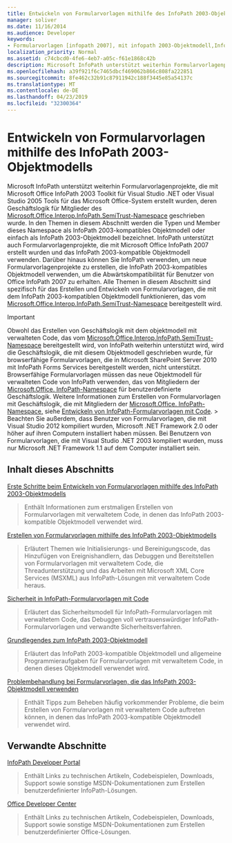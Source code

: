```yaml
---
title: Entwickeln von Formularvorlagen mithilfe des InfoPath 2003-Objektmodells
manager: soliver
ms.date: 11/16/2014
ms.audience: Developer
keywords:
- Formularvorlagen [infopath 2007], mit infopath 2003-Objektmodell,InfoPath 2003-kompatiblen Formularvorlagen,InfoPath 2007, Entwickeln von Formularvorlagen mit InfoPath 2003-Objektmodell,Objektmodellen [InfoPath 2003], Entwickeln von Formularvorlagen mit verwalteten Code
localization_priority: Normal
ms.assetid: c74cbcd0-4fe6-4eb7-a05c-f61e1868c42b
description: Microsoft InfoPath unterstützt weiterhin Formularvorlagenprojekte, die mit Microsoft Office InfoPath 2003 Toolkit für Visual Studio .NET oder Visual Studio 2005 Tools für das Microsoft Office-System erstellt wurden, deren Geschäftslogik für Mitglieder von Microsoft geschrieben wurde. Office.Interop.InfoPath.SemiTrust-Namespace. In den Themen in diesem Abschnitt werden die Typen und Member dieses Namespace als InfoPath 2003-kompatibles Objektmodell oder einfach als InfoPath 2003-Objektmodell bezeichnet. InfoPath unterstützt auch Formularvorlagenprojekte, die mit Microsoft Office InfoPath 2007 erstellt wurden und das InfoPath 2003-kompatible Objektmodell verwenden. Darüber hinaus können Sie InfoPath verwenden, um neue Formularvorlagenprojekte zu erstellen, die InfoPath 2003-kompatibles Objektmodell verwenden, um die Abwärtskompatibilität für Benutzer von Office InfoPath 2007 zu erhalten. Alle Themen in diesem Abschnitt sind spezifisch für das Erstellen und Entwickeln von Formularvorlagen, die mit dem InfoPath 2003-kompatiblen Objektmodell von Microsoft funktionieren. Office.Interop.InfoPath.SemiTrust-Namespace.
ms.openlocfilehash: a39f921f6c7465dbcf469062b866c808fa222851
ms.sourcegitcommit: 8fe462c32b91c87911942c188f3445e85a54137c
ms.translationtype: MT
ms.contentlocale: de-DE
ms.lasthandoff: 04/23/2019
ms.locfileid: "32300364"
---
```

# <a name="developing-form-templates-using-the-infopath-2003-object-model"></a>Entwickeln von Formularvorlagen mithilfe des InfoPath 2003-Objektmodells

Microsoft InfoPath unterstützt weiterhin Formularvorlagenprojekte, die mit Microsoft Office InfoPath 2003 Toolkit für Visual Studio .NET oder Visual Studio 2005 Tools für das Microsoft Office-System erstellt wurden, deren Geschäftslogik für Mitglieder des [Microsoft.Office.Interop.InfoPath.SemiTrust-Namespace](https://msdn.microsoft.com/library/Microsoft.Office.Interop.InfoPath.SemiTrust.aspx) geschrieben wurde. In den Themen in diesem Abschnitt werden die Typen und Member dieses Namespace als InfoPath 2003-kompatibles Objektmodell oder einfach als InfoPath 2003-Objektmodell bezeichnet. InfoPath unterstützt auch Formularvorlagenprojekte, die mit Microsoft Office InfoPath 2007 erstellt wurden und das InfoPath 2003-kompatible Objektmodell verwenden. Darüber hinaus können Sie InfoPath verwenden, um neue Formularvorlagenprojekte zu erstellen, die InfoPath 2003-kompatibles Objektmodell verwenden, um die Abwärtskompatibilität für Benutzer von Office InfoPath 2007 zu erhalten. Alle Themen in diesem Abschnitt sind spezifisch für das Erstellen und Entwickeln von Formularvorlagen, die mit dem InfoPath 2003-kompatiblen Objektmodell funktionieren, das vom [Microsoft.Office.Interop.InfoPath.SemiTrust-Namespace](https://msdn.microsoft.com/library/Microsoft.Office.Interop.InfoPath.SemiTrust.aspx) bereitgestellt wird. 
  
> [!IMPORTANT]
> Obwohl das Erstellen von Geschäftslogik mit dem objektmodell mit verwalteten Code, das vom [Microsoft.Office.Interop.InfoPath.SemiTrust-Namespace](https://msdn.microsoft.com/library/Microsoft.Office.Interop.InfoPath.SemiTrust.aspx) bereitgestellt wird, von InfoPath weiterhin unterstützt wird, wird die Geschäftslogik, die mit diesem Objektmodell geschrieben wurde, für browserfähige Formularvorlagen, die in Microsoft SharePoint Server 2010 mit InfoPath Forms Services bereitgestellt werden, nicht unterstützt. Browserfähige Formularvorlagen müssen das neue Objektmodell für verwalteten Code von InfoPath verwenden, das von Mitgliedern der [Microsoft.Office. InfoPath-Namespace](https://msdn.microsoft.com/library/Microsoft.Office.InfoPath.aspx) für benutzerdefinierte Geschäftslogik. Weitere Informationen zum Erstellen von Formularvorlagen mit Geschäftslogik, die mit Mitgliedern der [Microsoft.Office. InfoPath-Namespace,](https://msdn.microsoft.com/library/Microsoft.Office.InfoPath.aspx) siehe [Entwickeln von InfoPath-Formularvorlagen mit Code](developing-infopath-form-templates-with-code.md). > Beachten Sie außerdem, dass Benutzer von Formularvorlagen, die mit Visual Studio 2012 kompiliert wurden, Microsoft .NET Framework 2.0 oder höher auf ihren Computern installiert haben müssen. Bei Benutzern von Formularvorlagen, die mit Visual Studio .NET 2003 kompiliert wurden, muss nur Microsoft .NET Framework 1.1 auf dem Computer installiert sein. 
  
## <a name="in-this-section"></a>Inhalt dieses Abschnitts

[Erste Schritte beim Entwickeln von Formularvorlagen mithilfe des InfoPath 2003-Objektmodells](get-started-developing-form-templates-using-infopath-object-model.md)
  
> Enthält Informationen zum erstmaligen Erstellen von Formularvorlagen mit verwaltetem Code, in denen das InfoPath 2003-kompatible Objektmodell verwendet wird.
    
[Erstellen von Formularvorlagen mithilfe des InfoPath 2003-Objektmodells](creating-form-templates-using-the-infopath-2003-object-model.md)
  
> Erläutert Themen wie Initialisierungs- und Bereinigungscode, das Hinzufügen von Ereignishandlern, das Debuggen und Bereitstellen von Formularvorlagen mit verwaltetem Code, die Threadunterstützung und das Arbeiten mit Microsoft XML Core Services (MSXML) aus InfoPath-Lösungen mit verwaltetem Code heraus.
    
[Sicherheit in InfoPath-Formularvorlagen mit Code](security-in-infopath-form-templates-with-code.md)
  
> Erläutert das Sicherheitsmodell für InfoPath-Formularvorlagen mit verwaltetem Code, das Debuggen voll vertrauenswürdiger InfoPath-Formularvorlagen und verwandte Sicherheitsverfahren.
    
[Grundlegendes zum InfoPath 2003-Objektmodell](understanding-the-infopath-2003-object-model.md)
  
> Erläutert das InfoPath 2003-kompatible Objektmodell und allgemeine Programmieraufgaben für Formularvorlagen mit verwaltetem Code, in denen dieses Objektmodell verwendet wird.
    
[Problembehandlung bei Formularvorlagen, die das InfoPath 2003-Objektmodell verwenden](troubleshoot-form-templates-that-use-infopath-object-model.md)
  
> Enthält Tipps zum Beheben häufig vorkommender Probleme, die beim Erstellen von Formularvorlagen mit verwaltetem Code auftreten können, in denen das InfoPath 2003-kompatible Objektmodell verwendet wird.
    
## <a name="related-sections"></a>Verwandte Abschnitte

[InfoPath Developer Portal](https://go.microsoft.com/fwlink?LinkID=11689)
  
> Enthält Links zu technischen Artikeln, Codebeispielen, Downloads, Support sowie sonstige MSDN-Dokumentationen zum Erstellen benutzerdefinierter InfoPath-Lösungen.
    
[Office Developer Center](https://go.microsoft.com/fwlink?LinkID=27128)
  
> Enthält Links zu technischen Artikeln, Codebeispielen, Downloads, Support sowie sonstige MSDN-Dokumentationen zum Erstellen benutzerdefinierter Office-Lösungen.
    

